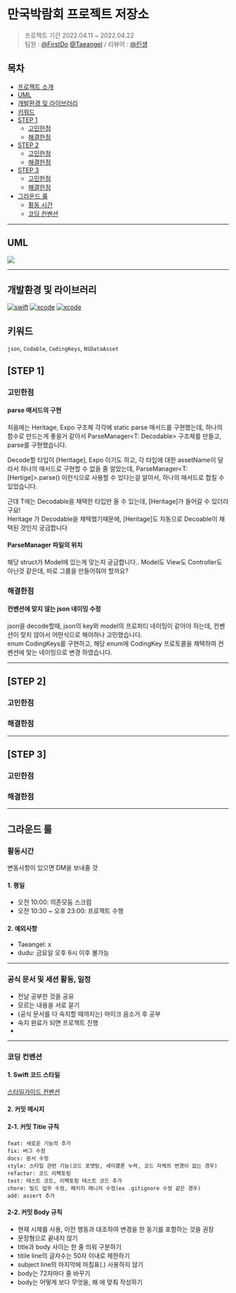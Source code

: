 # 만국박람회 프로젝트 저장소

> 프로젝트 기간 2022.04.11 ~ 2022.04.22 </br>
팀원 : [@FirstDo](https://github.com/FirstDo) [@Taeangel](https://github.com/Taeangel) / 리뷰어 : [@린생](https://github.com/jungseungyeo)

## 목차

- [프로젝트 소개](#프로젝트-소개)
- [UML](#UML)
- [개발환경 및 라이브러리](#개발환경-및-라이브러리)
- [키워드](#키워드)
- [STEP 1](#step-1)
    + [고민한점](#고민한점)
    + [해결한점](#해결한점)
- [STEP 2](#step-2)
    + [고민한점](#고민한점)
    + [해결한점](#해결한점)
- [STEP 3](#step-3)
    + [고민한점](#고민한점)
    + [해결한점](#해결한점)
- [그라운드 룰](#그라운드-룰)
    + [활동 시간](#활동-시간)
    + [코딩 컨벤션](#코딩-컨벤션) 

---
## UML
![](https://i.imgur.com/8E70lBc.png)

---

## 개발환경 및 라이브러리

[![swift](https://img.shields.io/badge/swift-5.0-orange)]() [![xcode](https://img.shields.io/badge/Xcode-13.0-blue)]() [![xcode](https://img.shields.io/badge/iOS-14.0-yellow)]()

## 키워드
`json`, `Codable`, `CodingKeys`, `NSDataAsset`

## [STEP 1]

### 고민한점

#### parse 매서드의 구현

처음에는 Heritage, Expo 구조체 각각에 static parse 매서드를 구현했는데, 하나의 함수로 만드는게 좋을거 같아서 ParseManager<T: Decodable> 구조체를 만들고, parse를 구현했습니다.

Decode할 타입이 [Heritage], Expo 이기도 하고, 각 타입에 대한 assetName이 달라서 하나의 매서드로 구현할 수 없을 줄 알았는데, ParseManager<T: [Hertige]>.parse() 이런식으로 사용할 수 있다는걸 알아서, 하나의 매서드로 합칠 수 있었습니다.

근데 T에는 Decodable을 채택한 타입만 올 수 있는데, [Heritage]가 들어갈 수 있더라구요!  
Heritage 가 Decodable을 채택했기때문에, [Heritage]도 자동으로 Decoable이 채택된 것인지 궁금합니다

#### ParseManager 파일의 위치

해당 struct가 Model에 있는게 맞는지 궁금합니다..
Model도 View도 Controller도 아닌것 같은데, 따로 그룹을 만들어줘야 할까요?

### 해결한점 

#### 컨벤션에 맞지 않는 json 네이밍 수정

json을 decode할때, json의 key와 model의 프로퍼티 네이밍이 같아야 하는데, 컨벤션이 맞지 않아서 어떤식으로 해야하나 고민했습니다.  
enum CodingKeys를 구현하고, 해당 enum에 CodingKey 프로토콜을 채택하여 컨벤션에 맞는 네이밍으로 변경 하였습니다.

---

## [STEP 2]

### 고민한점

### 해결한점
---

## [STEP 3]

### 고민한점

### 해결한점

---

## 그라운드 룰

### 활동시간
변동사항이 있으면 DM을 보내줄 것

#### 1. 평일
- 오전 10:00: 의존모둠 스크럼
- 오전 10:30 ~ 오후 23:00: 프로젝트 수행

#### 2. 예외사항
- Taeangel: x
- dudu: 금요일 오후 6시 이후 불가능
---

### 공식 문서 및 세션 활동, 일정
- 전날 공부한 것을 공유
- 모르는 내용을 서로 묻기
- (공식 문서를 다 숙지할 때까지는) 마이크 음소거 후 공부
- 숙지 완료가 되면 프로젝트 진행
- 
---

### 코딩 컨벤션
#### 1. Swift 코드 스타일
[스타일가이드 컨벤션](https://github.com/StyleShare/swift-style-guide#%EC%A4%84%EB%B0%94%EA%BF%88)

#### 2. 커밋 메시지
#### 2-1. 커밋 Titie 규칙
```
feat: 새로운 기능의 추가
fix: 버그 수정
docs: 문서 수정
style: 스타일 관련 기능(코드 포맷팅, 세미콜론 누락, 코드 자체의 변경이 없는 경우)
refactor: 코드 리펙토링
test: 테스트 코트, 리펙토링 테스트 코드 추가
chore: 빌드 업무 수정, 패키지 매니저 수정(ex .gitignore 수정 같은 경우)
add: assert 추가
```

#### 2-2. 커밋 Body 규칙
- 현재 시제를 사용, 이전 행동과 대조하여 변경을 한 동기를 포함하는 것을 권장
- 문장형으로 끝내지 않기
- title과 body 사이는 한 줄 띄워 구분하기
- titile line의 글자수는 50자 이내로 제한하기
- subject line의 마지막에 마침표(.) 사용하지 않기
- body는 72자마다 줄 바꾸기
- body는 어떻게 보다 무엇을, 왜 에 맞춰 작성하기

